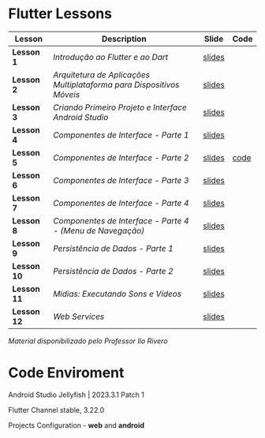 # Flutter Lessons

| **Lesson** | **Description** | **Slide** | **Code** |
| --- | --- | --- | --- |
| **Lesson 1** | _Introdução ao Flutter e ao Dart_ | [slides](/01/slide/1_Introdução.pdf) | |
| **Lesson 2** | _Arquitetura de Aplicações Multiplataforma para Dispositivos Móveis_ | [slides](/02/slide/2_Arquitetura_Mobile.pdf) | |
| **Lesson 3** | _Criando Primeiro Projeto e Interface Android Studio_ |[slides](/03/slide/3_Primeiro_Projeto.pdf) | |
| **Lesson 4** | _Componentes de Interface - Parte 1_ | [slides](/04/slide/4_Interface_Parte1.pdf) | |
| **Lesson 5** | _Componentes de Interface - Parte 2_ | [slides](/05/slide/5_Interface_Parte2.pdf) | [code](/05/code/) |
| **Lesson 6** | _Componentes de Interface - Parte 3_ | [slides](/06/slide/6_Interface_Parte3.pdf) | |
| **Lesson 7** | _Componentes de Interface - Parte 4_ | [slides](/07/slide/7_Interface_Parte4.pdf) | |
| **Lesson 8** | _Componentes de Interface - Parte 4 - (Menu de Navegação)_ | [slides](/08/slide/8_Interface_Parte5.pdf) | |
| **Lesson 9** | _Persistência de Dados - Parte 1_ | [slides](/09/slide/9_Persistencia_de_Dados_Parte1.pdf) | |
| **Lesson 10** | _Persistência de Dados - Parte 2_ | [slides](/10/slide/10_Persistencia_de_Dados_Parte2.pdf) | |
| **Lesson 11** | _Mídias: Executando Sons e Vídeos_ | [slides](/11/slide/11_Midias.pdf) | |
| **Lesson 12** | _Web Services_ | [slides](/12/slide/12_Web_Service.pdf) | |

_Material disponibilizado pelo Professor Ilo Rivero_


# Code Enviroment

Android Studio Jellyfish | 2023.3.1 Patch 1

Flutter Channel stable, 3.22.0

Projects Configuration - **web** and **android**